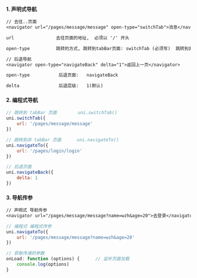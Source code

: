 #### 1. 声明式导航

```txt
// 去往..页面
<navigator url="/pages/message/message" open-type="switchTab">消息</navigator>

url                去往页面的地址,  必须以 '/' 开头

open-type          跳转的方式, 跳转到tabBar页面: switchTab (必须写)  跳转到非tabBar页面: navigate (可省略)
```

```txt
// 后退导航
<navigator open-type="navigateBack" delta="1">返回上一页</navigator>

open-type           后退页面:   navigateBack

delta               后退层级:   1(默认)
```

#### 2. 编程式导航

```javascript
// 跳转到 tabBar 页面        uni.switchTab()
uni.switchTab({
    url: '/pages/message/message'
})
```

```javascript
// 跳转到非 tabBar 页面      uni.navigateTo()
uni.navigateTo({
    url: '/pages/login/login'
})
```

```javascript
// 后退页面
uni.navigateBack({
    delta: 1
})
```

#### 3. 导航传参

```txt
// 声明式 导航传参
<navigator url="/pages/message/message?name=wzh&age=20">去登录</navigator>
```

```javascript
// 编程式 编程式传参
uni.navigateTo({
    url: '/pages/message/message?name=wzh&age=20'
})
```

```javascript
// 获取传递的参数
onLoad: function (options) {      // 监听页面加载
    console.log(options)
}
```
